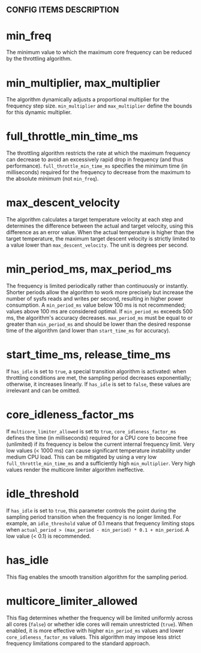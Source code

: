 ## CONFIG ITEMS DESCRIPTION

# min_freq

The minimum value to which the maximum core frequency can be reduced by the throttling algorithm.

# min_multiplier, max_multiplier

The algorithm dynamically adjusts a proportional multiplier for the frequency step size. `min_multiplier` and `max_multiplier` define the bounds for this dynamic multiplier.

# full_throttle_min_time_ms

The throttling algorithm restricts the rate at which the maximum frequency can decrease to avoid an excessively rapid drop in frequency (and thus performance). `full_throttle_min_time_ms` specifies the minimum time (in milliseconds) required for the frequency to decrease from the maximum to the absolute minimum (not `min_freq`).

# max_descent_velocity

The algorithm calculates a target temperature velocity at each step and determines the difference between the actual and target velocity, using this difference as an error value. When the actual temperature is higher than the target temperature, the maximum target descent velocity is strictly limited to a value lower than `max_descent_velocity`. The unit is degrees per second.

# min_period_ms, max_period_ms

The frequency is limited periodically rather than continuously or instantly. Shorter periods allow the algorithm to work more precisely but increase the number of sysfs reads and writes per second, resulting in higher power consumption. A `min_period_ms` value below 100 ms is not recommended; values above 100 ms are considered optimal. If `min_period_ms` exceeds 500 ms, the algorithm's accuracy decreases. `max_period_ms` must be equal to or greater than `min_period_ms` and should be lower than the desired response time of the algorithm (and lower than `start_time_ms` for accuracy).

# start_time_ms, release_time_ms

If `has_idle` is set to `true`, a special transition algorithm is activated: when throttling conditions are met, the sampling period decreases exponentially; otherwise, it increases linearly. If `has_idle` is set to `false`, these values are irrelevant and can be omitted.

# core_idleness_factor_ms

If `multicore_limiter_allowed` is set to `true`, `core_idleness_factor_ms` defines the time (in milliseconds) required for a CPU core to become free (unlimited) if its frequency is below the current internal frequency limit. Very low values (< 1000 ms) can cause significant temperature instability under medium CPU load. This can be mitigated by using a very low `full_throttle_min_time_ms` and a sufficiently high `min_multiplier`. Very high values render the multicore limiter algorithm ineffective.

# idle_threshold

If `has_idle` is set to `true`, this parameter controls the point during the sampling period transition when the frequency is no longer limited. For example, an `idle_threshold` value of 0.1 means that frequency limiting stops when `actual_period > (max_period - min_period) * 0.1 + min_period`. A low value (< 0.1) is recommended.

# has_idle

This flag enables the smooth transition algorithm for the sampling period.

# multicore_limiter_allowed

This flag determines whether the frequency will be limited uniformly across all cores (`false`) or whether idle cores will remain unrestricted (`true`). When enabled, it is more effective with higher `min_period_ms` values and lower `core_idleness_factor_ms` values. This algorithm may impose less strict frequency limitations compared to the standard approach.





